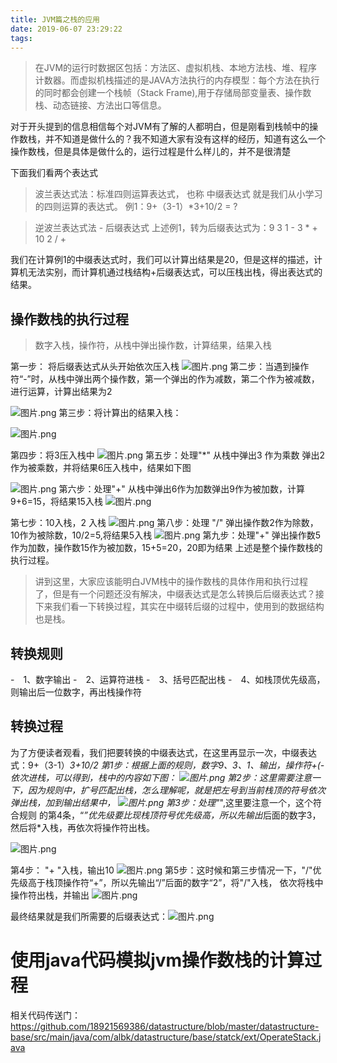 ```yaml
---
title: JVM篇之栈的应用
date: 2019-06-07 23:29:22
tags:
---
```

>  在JVM的运行时数据区包括：方法区、虚拟机栈、本地方法栈、堆、程序计数器。而虚拟机栈描述的是JAVA方法执行的内存模型：每个方法在执行的同时都会创建一个栈帧（Stack Frame),用于存储局部变量表、操作数栈、动态链接、方法出口等信息。

对于开头提到的信息相信每个对JVM有了解的人都明白，但是刚看到栈帧中的操作数栈，并不知道是做什么的？我不知道大家有没有这样的经历，知道有这么一个操作数栈，但是具体是做什么的，运行过程是什么样儿的，并不是很清楚

下面我们看两个表达式
> 波兰表达式法：标准四则运算表达式， 也称 中缀表达式
就是我们从小学习的四则运算的表达式。
例1：9+（3-1）*3+10/2 = ?

>逆波兰表达式法 -  后缀表达式
上述例1，转为后缀表达式为：9 3 1 - 3 * + 10 2 / + 

我们在计算例1的中缀表达式时，我们可以计算出结果是20，但是这样的描述，计算机无法实别，而计算机通过栈结构+后缀表达式，可以压栈出栈，得出表达式的结果。
## 操作数栈的执行过程
> 数字入栈，操作符，从栈中弹出操作数，计算结果，结果入栈

第一步：  将后缀表达式从头开始依次压入栈
![图片.png](http://psqhc4tjv.bkt.clouddn.com//stack1.png)
第二步：当遇到操作符“-”时，从栈中弹出两个操作数，第一个弹出的作为减数，第二个作为被减数，进行运算，计算出结果为2

![图片.png](http://psqhc4tjv.bkt.clouddn.com//stack2.png)
第三步：将计算出的结果入栈：

![图片.png](http://psqhc4tjv.bkt.clouddn.com//stack3.png)

第四步：将3压入栈中
![图片.png](http://psqhc4tjv.bkt.clouddn.com//stack4.png)
第五步：处理"*"
从栈中弹出3 作为乘数  弹出2作为被乘数，并将结果6压入栈中，结果如下图

![图片.png](http://psqhc4tjv.bkt.clouddn.com//stack5.png)
第六步：处理"+"
从栈中弹出6作为加数弹出9作为被加数，计算 9+6=15，将结果15入栈
![图片.png](http://psqhc4tjv.bkt.clouddn.com//stack6.png)

第七步：10入栈，2 入栈
![图片.png](http://psqhc4tjv.bkt.clouddn.com//stack7.png)
第八步：处理 "/"
弹出操作数2作为除数，10作为被除数，10/2=5,将结果5入栈
![图片.png](http://psqhc4tjv.bkt.clouddn.com//stack8.png)
第九步：处理"+"
弹出操作数5作为加数，操作数15作为被加数，15+5=20，20即为结果
上述是整个操作数栈的执行过程。

> 讲到这里，大家应该能明白JVM栈中的操作数栈的具体作用和执行过程了，但是有一个问题还没有解决，中缀表达式是怎么转换后后缀表达式？接下来我们看一下转换过程，其实在中缀转后缀的过程中，使用到的数据结构也是栈。

## 转换规则 
-　1、数字输出
-　2、运算符进栈
-　3、括号匹配出栈
-　4、如栈顶优先级高，则输出后一位数字，再出栈操作符

## 转换过程
为了方便读者观看，我们把要转换的中缀表达式，在这里再显示一次，中缀表达式：9+（3-1）*3+10/2 
第1步：根据上面的规则，数字9、3、1、输出，操作符+(-依次进栈，可以得到，栈中的内容如下图：
![图片.png](http://psqhc4tjv.bkt.clouddn.com//stack9.png)
第2步：这里需要注意一下，因为规则中，扩号匹配出栈，怎么理解呢，就是把左号到当前栈顶的符号依次弹出栈，加到输出结果中，
![图片.png](http://psqhc4tjv.bkt.clouddn.com//stack10.png)
第3步：处理"*",这里要注意一个，这个符合规则 的第4条，“*”优先级要比现栈顶符号优先级高，所以先输出*后面的数字3，然后将*入栈，再依次将操作符出栈。

![图片.png](http://psqhc4tjv.bkt.clouddn.com//stack11.png)

第4步： "+ "入栈，输出10
![图片.png](http://psqhc4tjv.bkt.clouddn.com//stack-bce6979d3a70541d.png)
第5步：这时候和第三步情况一下，"/"优先级高于栈顶操作符“+”，所以先输出“/”后面的数字“2”，将"/"入栈， 依次将栈中操作符出栈，并输出
![图片.png](http://psqhc4tjv.bkt.clouddn.com//stack12.png)

最终结果就是我们所需要的后缀表达式：![图片.png](http://psqhc4tjv.bkt.clouddn.com//stack13.png)

# 使用java代码模拟jvm操作数栈的计算过程

相关代码传送门：
https://github.com/18921569386/datastructure/blob/master/datastructure-base/src/main/java/com/albk/datastructure/base/statck/ext/OperateStack.java